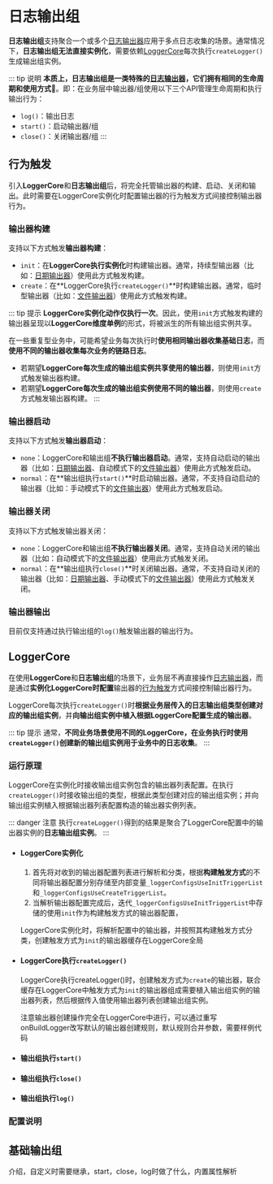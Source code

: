 # 日志输出组

**日志输出组**支持聚合一个或多个[日志输出器](/guide/logger-introduce)应用于多点日志收集的场景。通常情况下，**日志输出组无法直接实例化**，需要依赖[LoggerCore](#loggercore)每次执行```createLogger()```生成输出组实例。

::: tip 说明
**本质上，日志输出组是一类特殊的[日志输出器](/guide/logger-introduce)，它们拥有相同的生命周期和使用方式**。即：在业务层中输出器/组使用以下三个API管理生命周期和执行输出行为：

- ```log()```：输出日志
- ```start()```：启动输出器/组
- ```close()```：关闭输出器/组
:::

## 行为触发

引入**LoggerCore**和**日志输出组**后，将完全托管输出器的构建、启动、关闭和输出。此时需要在LoggerCore实例化时配置输出器的行为触发方式间接控制输出器行为。

### 输出器构建

支持以下方式触发**输出器构建**：

- ```init```：在**LoggerCore执行实例化**时构建输出器。通常，持续型输出器（比如：[日期输出器](/guide/logger-introduce.html#日期输出器)）使用此方式触发构建。
- ```create```：在**LoggerCore执行```createLogger()```**时构建输出器。通常，临时型输出器（比如：[文件输出器](/guide/logger-introduce.html#文件输出器)）使用此方式触发构建。

::: tip 提示
**LoggerCore实例化动作仅执行一次**。因此，使用```init```方式触发构建的输出器呈现以**LoggerCore维度单例**的形式，将被派生的所有输出组实例共享。

在一些重复型业务中，可能希望业务每次执行时**使用相同输出器收集基础日志**，而**使用不同的输出器收集每次业务的链路日志**。

- 若期望**LoggerCore每次生成的输出组实例共享使用的输出器**，则使用```init```方式触发输出器构建。
- 若期望**LoggerCore每次生成的输出组实例使用不同的输出器**，则使用```create```方式触发输出器构建。
:::

### 输出器启动

支持以下方式触发**输出器启动**：

- ```none```：LoggerCore和输出组**不执行输出器启动**。通常，支持自动启动的输出器（比如：[日期输出器](/guide/logger-introduce.html#日期输出器)、自动模式下的[文件输出器](/guide/logger-introduce.html#文件输出器)）使用此方式触发启动。
- ```normal```：在**输出组执行```start()```**时启动输出器。通常，不支持自动启动的输出器（比如：手动模式下的[文件输出器](/guide/logger-introduce.html#文件输出器)）使用此方式触发启动。
  
### 输出器关闭

支持以下方式触发输出器关闭：

- ```none```：LoggerCore和输出组**不执行输出器关闭**。通常，支持自动关闭的输出器（比如：自动模式下的[文件输出器](/guide/logger-introduce.html#文件输出器)）使用此方式触发关闭。
- ```normal```：在**输出组执行```close()```**时关闭输出器。通常，不支持自动关闭的输出器（比如：[日期输出器](/guide/logger-introduce.html#日期输出器)、手动模式下的[文件输出器](/guide/logger-introduce.html#文件输出器)）使用此方式触发关闭。

### 输出器输出

目前仅支持通过执行输出组的```log()```触发输出器的输出行为。

## LoggerCore

在使用**LoggerCore**和**日志输出组**的场景下，业务层不再直接操作[日志输出器](/guide/logger-introduce)，而是通过**实例化LoggerCore时配置**输出器的[行为触发](#行为触发)方式间接控制输出器行为。

LoggerCore每次执行```createLogger()```时**根据业务层传入的日志输出组类型创建对应的输出组实例**，并**向输出组实例中植入根据LoggerCore配置生成的输出器**。

::: tip 提示
通常，**不同业务场景使用不同的LoggerCore，在业务执行时使用```createLogger()```创建新的输出组实例用于业务中的日志收集**。
:::

### 运行原理

LoggerCore在实例化时接收输出组实例包含的输出器列表配置。在执行```createLogger()```时接收输出组的类型，根据此类型创建对应的输出组实例；并向输出组实例植入根据输出器列表配置构造的输出器实例列表。

::: danger 注意
执行```createLogger()```得到的结果是聚合了LoggerCore配置中的输出器实例的**日志输出组实例**。
:::

- #### LoggerCore实例化

  1. 首先将对收到的输出器配置列表进行解析和分类，根据**构建触发方式**的不同将输出器配置分别存储至内部变量```_loggerConfigsUseInitTriggerList```和```_loggerConfigsUseCreateTriggerList```。
  2. 当解析输出器配置完成后，迭代```_loggerConfigsUseInitTriggerList```中存储的使用```init```作为构建触发方式的输出器配置，

  LoggerCore实例化时，将解析配置中的输出器，并按照其构建触发方式分类，创建触发方式为```init```的输出器缓存在LoggerCore全局

- #### LoggerCore执行```createLogger()```

  LoggerCore执行createLogger()时，创建触发方式为```create```的输出器，联合缓存在LoggerCore中触发方式为```init```的输出器组成需要植入输出组实例的输出器列表，然后根据传入值使用输出器列表创建输出组实例。

  注意输出器创建操作完全在LoggerCore中进行，可以通过重写onBuildLogger改写默认的输出器创建规则，默认规则合并参数，需要样例代码

- #### 输出组执行```start()```

- #### 输出组执行```close()```

- #### 输出组执行```log()```

### 配置说明

## 基础输出组

介绍，自定义时需要继承，start，close，log时做了什么，内置属性解析
